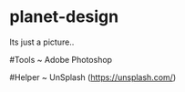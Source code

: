 # planet-design
Its just a picture..

#Tools
~ Adobe Photoshop

#Helper
~ UnSplash (https://unsplash.com/)